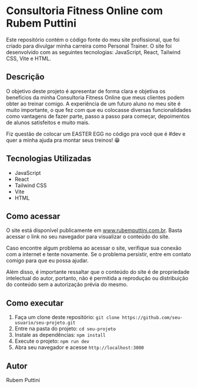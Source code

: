# Consultoria Fitness Online com Rubem Puttini

Este repositório contém o código fonte do meu site profissional, que foi criado para divulgar minha carreira como Personal Trainer. O site foi desenvolvido com as seguintes tecnologias: JavaScript, React, Tailwind CSS, Vite e HTML.

## Descrição

O objetivo deste projeto é apresentar de forma clara e objetiva os benefícios da minha Consultoria Fitness Online que meus clientes podem obter ao treinar comigo. A experiência de um futuro aluno no meu site é muito importante, o que fez com que eu colocasse diversas funcionalidades como vantagens de fazer parte, passo a passo para começar, depoimentos de alunos satisfeitos e muito mais.

Fiz questão de colocar um EASTER EGG no código pra você que é #dev e quer a minha ajuda pra montar seus treinos! 😁

## Tecnologias Utilizadas

- JavaScript
- React
- Tailwind CSS
- Vite
- HTML

## Como acessar

O site está disponível publicamente em www.rubemputtini.com.br. Basta acessar o link no seu navegador para visualizar o conteúdo do site.

Caso encontre algum problema ao acessar o site, verifique sua conexão com a internet e tente novamente. Se o problema persistir, entre em contato comigo para que eu possa ajudar.

Além disso, é importante ressaltar que o conteúdo do site é de propriedade intelectual do autor, portanto, não é permitida a reprodução ou distribuição do conteúdo sem a autorização prévia do mesmo.

## Como executar

1. Faça um clone deste repositório: `git clone https://github.com/seu-usuario/seu-projeto.git`
2. Entre na pasta do projeto: `cd seu-projeto`
3. Instale as dependências: `npm install`
4. Execute o projeto: `npm run dev`
5. Abra seu navegador e acesse `http://localhost:3000`

## Autor

Rubem Puttini
